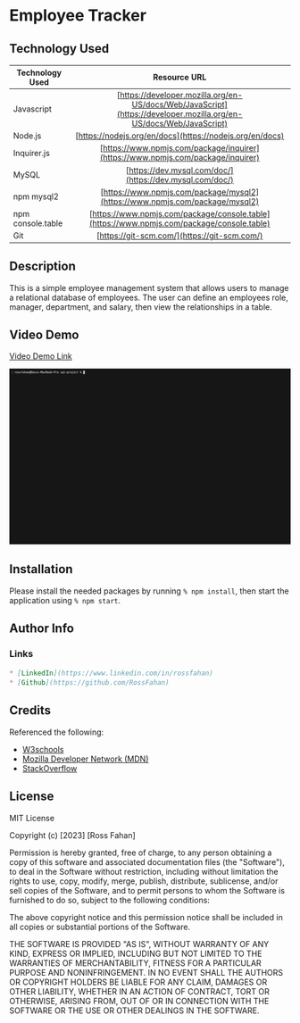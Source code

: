 # Employee Tracker

## Technology Used 

| Technology Used         | Resource URL           | 
| ------------- |:-------------:| 
| Javascript | [https://developer.mozilla.org/en-US/docs/Web/JavaScript](https://developer.mozilla.org/en-US/docs/Web/JavaScript)     |    
| Node.js | [https://nodejs.org/en/docs](https://nodejs.org/en/docs)     |  
| Inquirer.js | [https://www.npmjs.com/package/inquirer](https://www.npmjs.com/package/inquirer)     |  
| MySQL | [https://dev.mysql.com/doc/](https://dev.mysql.com/doc/)     |  
| npm mysql2 | [https://www.npmjs.com/package/mysql2](https://www.npmjs.com/package/mysql2)     |
| npm console.table | [https://www.npmjs.com/package/console.table](https://www.npmjs.com/package/console.table)     |
| Git | [https://git-scm.com/](https://git-scm.com/)     |    

## Description 

This is a simple employee management system that allows users to manage a relational database of employees. The user can define an employees role, manager, department, and salary, then view the relationships in a table.


## Video Demo
[Video Demo Link](https://drive.google.com/file/d/1z7uVRJ7E7W1Kako82NR865b_OBUIJNd2)

![VidGif](./Assets/demo.gif)

## Installation 

Please install the needed packages by running ```% npm install```, then start the application using ```% npm start```.

## Author Info
### Links

```md
* [LinkedIn](https://www.linkedin.com/in/rossfahan)
* [Github](https://github.com/RossFahan)
```


## Credits

Referenced the following:
* [W3schools](https://www.w3schools.com/)
* [Mozilla Developer Network (MDN)](https://developer.mozilla.org/)
* [StackOverflow](https://stackoverflow.com)

## License

MIT License

Copyright (c) [2023] [Ross Fahan]

Permission is hereby granted, free of charge, to any person obtaining a copy
of this software and associated documentation files (the "Software"), to deal
in the Software without restriction, including without limitation the rights
to use, copy, modify, merge, publish, distribute, sublicense, and/or sell
copies of the Software, and to permit persons to whom the Software is
furnished to do so, subject to the following conditions:

The above copyright notice and this permission notice shall be included in all
copies or substantial portions of the Software.

THE SOFTWARE IS PROVIDED "AS IS", WITHOUT WARRANTY OF ANY KIND, EXPRESS OR
IMPLIED, INCLUDING BUT NOT LIMITED TO THE WARRANTIES OF MERCHANTABILITY,
FITNESS FOR A PARTICULAR PURPOSE AND NONINFRINGEMENT. IN NO EVENT SHALL THE
AUTHORS OR COPYRIGHT HOLDERS BE LIABLE FOR ANY CLAIM, DAMAGES OR OTHER
LIABILITY, WHETHER IN AN ACTION OF CONTRACT, TORT OR OTHERWISE, ARISING FROM,
OUT OF OR IN CONNECTION WITH THE SOFTWARE OR THE USE OR OTHER DEALINGS IN THE
SOFTWARE.